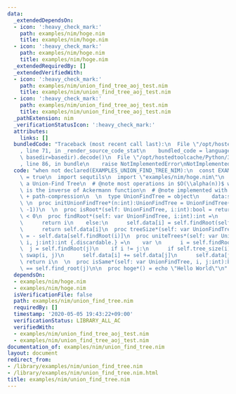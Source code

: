 ```yaml
---
data:
  _extendedDependsOn:
  - icon: ':heavy_check_mark:'
    path: examples/nim/hoge.nim
    title: examples/nim/hoge.nim
  - icon: ':heavy_check_mark:'
    path: examples/nim/hoge.nim
    title: examples/nim/hoge.nim
  _extendedRequiredBy: []
  _extendedVerifiedWith:
  - icon: ':heavy_check_mark:'
    path: examples/nim/union_find_tree_aoj_test.nim
    title: examples/nim/union_find_tree_aoj_test.nim
  - icon: ':heavy_check_mark:'
    path: examples/nim/union_find_tree_aoj_test.nim
    title: examples/nim/union_find_tree_aoj_test.nim
  _pathExtension: nim
  _verificationStatusIcon: ':heavy_check_mark:'
  attributes:
    links: []
  bundledCode: "Traceback (most recent call last):\n  File \"/opt/hostedtoolcache/Python/3.8.5/x64/lib/python3.8/site-packages/onlinejudge_verify/documentation/build.py\"\
    , line 71, in _render_source_code_stat\n    bundled_code = language.bundle(stat.path,\
    \ basedir=basedir).decode()\n  File \"/opt/hostedtoolcache/Python/3.8.5/x64/lib/python3.8/site-packages/onlinejudge_verify/languages/nim.py\"\
    , line 86, in bundle\n    raise NotImplementedError\nNotImplementedError\n"
  code: "when not declared(EXAMPLES_UNION_FIND_TREE_NIM):\n  const EXAMPLES_UNION_FIND_TREE_NIM\
    \ = true\n  import sequtils\n  import \"examples/nim/hoge.nim\"\n  \n  # @brief\
    \ a Union-Find Tree\n  # @note most operations in $O(\\alpha(n))$ where $\\alpha(n)$\
    \ is the inverse of Ackermann function\n  # @note implemented with union-by-size\
    \ + path-compression\n  \n  type UnionFindTree = object\n    data:seq[int]\n \
    \ \n  proc initUnionFindTree*(n:int):UnionFindTree = UnionFindTree(data:newSeqWith(n,\
    \ -1))\n  \n  proc isRoot*(self: UnionFindTree, i:int):bool = return self.data[i]\
    \ < 0\n  proc findRoot*(self: var UnionFindTree, i:int):int =\n    if self.is_root(i):\n\
    \      return i\n    else:\n      self.data[i] = self.findRoot(self.data[i])\n\
    \      return self.data[i]\n  proc treeSize*(self: var UnionFindTree, i:int):int\
    \ = - self.data[self.findRoot(i)]\n  proc uniteTrees*(self: var UnionFindTree,\
    \ i, j:int):int {.discardable.} =\n    var \n      i = self.findRoot(i)\n    \
    \  j = self.findRoot(j)\n    if i != j:\n      if self.tree_size(i) < self.tree_size(j):\
    \ swap(i, j)\n      self.data[i] += self.data[j]\n      self.data[j] = i\n   \
    \ return i\n  \n  proc isSame*(self: var UnionFindTree, i, j:int):bool = self.find_root(i)\
    \ == self.find_root(j)\n\n  proc hoge*() = echo \"Hello World\"\n"
  dependsOn:
  - examples/nim/hoge.nim
  - examples/nim/hoge.nim
  isVerificationFile: false
  path: examples/nim/union_find_tree.nim
  requiredBy: []
  timestamp: '2020-05-05 19:43:22+09:00'
  verificationStatus: LIBRARY_ALL_AC
  verifiedWith:
  - examples/nim/union_find_tree_aoj_test.nim
  - examples/nim/union_find_tree_aoj_test.nim
documentation_of: examples/nim/union_find_tree.nim
layout: document
redirect_from:
- /library/examples/nim/union_find_tree.nim
- /library/examples/nim/union_find_tree.nim.html
title: examples/nim/union_find_tree.nim
---
```

